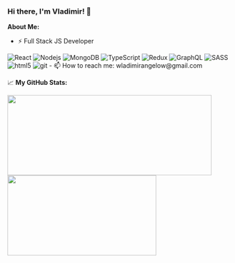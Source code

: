 ### Hi there, I'm Vladimir! 👋
**About Me:**
- ⚡ Full Stack JS Developer
<img alt="React" src="https://img.shields.io/badge/-React-45b8d8?style=flat-square&logo=react&logoColor=white" />  
<img alt="Nodejs" src="https://img.shields.io/badge/-Nodejs-43853d?style=flat-square&logo=Node.js&logoColor=white" />  
<img alt="MongoDB" src="https://img.shields.io/badge/-MongoDB-13aa52?style=flat-square&logo=mongodb&logoColor=white" />
<img alt="TypeScript" src="https://img.shields.io/badge/-TypeScript-007ACC?style=flat-square&logo=typescript&logoColor=white" />  
<img alt="Redux" src="https://img.shields.io/badge/-Redux-764ABC?style=flat-square&logo=redux&logoColor=white" />  
<img alt="GraphQL" src="https://img.shields.io/badge/-GraphQL-E10098?style=flat-square&logo=graphql&logoColor=white" />  
<img alt="SASS" src="https://img.shields.io/badge/-Sass-CC6699?style=flat-square&logo=sass&logoColor=white" />   
<img alt="html5" src="https://img.shields.io/badge/-HTML5-E34F26?style=flat-square&logo=html5&logoColor=white" />  
<img alt="git" src="https://img.shields.io/badge/-Git-F05032?style=flat-square&logo=git&logoColor=white" />
- 📫 How to reach me: wladimirangelow@gmail.com

 📈 **My GitHub Stats:**
<p>
  <img height="180em" width="457px" src="https://github-readme-stats.vercel.app/api?username=VladimirAngelov&hide=issues&show_icons=true&count_private=true"/>
  <img height="180em" width="333px" src="https://github-readme-stats.vercel.app/api/top-langs/?username=VladimirAngelov&layout=compact&hide=handlebars"/>
</p>
